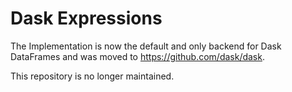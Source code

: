 Dask Expressions
================

The Implementation is now the default and only backend for Dask DataFrames and was
moved to https://github.com/dask/dask.

This repository is no longer maintained.
